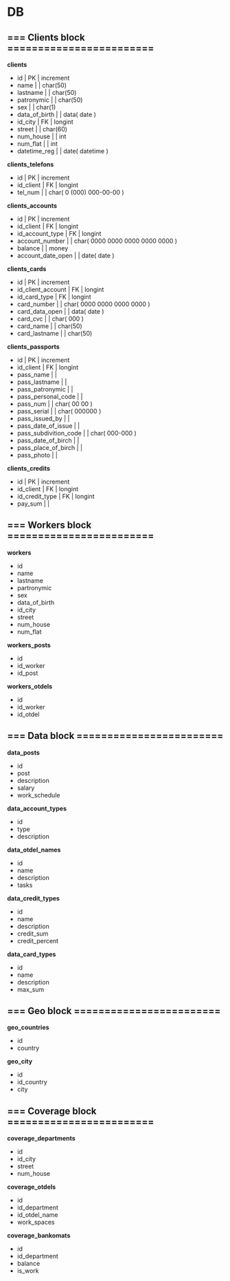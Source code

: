 # DB


## === Clients block ========================

**clients**

- id            | PK | increment
- name          |    | char(50)
- lastname      |    | char(50)
- patronymic    |    | char(50)
- sex           |    | char(1)
- data_of_birth |    | data( date )
- id_city       | FK | longint
- street        |    | char(60)
- num_house     |    | int
- num_flat      |    | int
- datetime_reg  |    | date( datetime )

**clients_telefons**

- id        | PK | increment
- id_client | FK | longint
- tel_num   |    | char( 0 (000) 000-00-00 )

**clients_accounts**

- id                | PK | increment
- id_client         | FK | longint
- id_account_type   | FK | longint
- account_number    |    | char( 0000 0000 0000 0000 0000 )
- balance           |    | money
- account_date_open |    | date( date )

**clients_cards**

- id                | PK | increment
- id_client_account | FK | longint
- id_card_type      | FK | longint
- card_number       |    | char( 0000 0000 0000 0000 )
- card_data_open    |    | data( date )
- card_cvc          |    | char( 000 )
- card_name         |    | char(50)
- card_lastname     |    | char(50)

**clients_passports**

- id                    | PK | increment
- id_client             | FK | longint
- pass_name             |    | 
- pass_lastname         |    | 
- pass_patronymic       |    | 
- pass_personal_code    |    | 
- pass_num              |    | char( 00 00 )
- pass_serial           |    | char( 000000 )
- pass_issued_by        |    | 
- pass_date_of_issue    |    | 
- pass_subdivition_code |    | char( 000-000 )
- pass_date_of_birch    |    | 
- pass_place_of_birch   |    | 
- pass_photo            |    | 

**clients_credits**

- id             | PK | increment
- id_client      | FK | longint
- id_credit_type | FK | longint
- pay_sum        |    | 


## === Workers block ========================

**workers**

- id
- name
- lastname
- partronymic
- sex
- data_of_birth
- id_city
- street
- num_house
- num_flat

**workers_posts**

- id
- id_worker
- id_post

**workers_otdels**

- id
- id_worker
- id_otdel


## === Data block ========================

**data_posts**

- id
- post
- description
- salary
- work_schedule

**data_account_types**

- id
- type
- description

**data_otdel_names**

- id
- name
- description
- tasks

**data_credit_types**

- id
- name
- description
- credit_sum
- credit_percent

**data_card_types**

- id
- name
- description
- max_sum


## === Geo block ========================

**geo_countries**

- id
- country

**geo_city**

- id
- id_country
- city


## === Сoverage block ========================

**coverage_departments**

- id
- id_city
- street
- num_house

**coverage_otdels**

- id
- id_department
- id_otdel_name
- work_spaces

**coverage_bankomats**

- id
- id_department
- balance
- is_work
